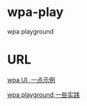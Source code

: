 # wpa-play
wpa playground 

# URL
[wpa UI ,一点示例](http://wpa.flatweb.net/deoms/usage/ui/ "title")


[wpa playground,一些实践](http://wpa.flatweb.net "title")